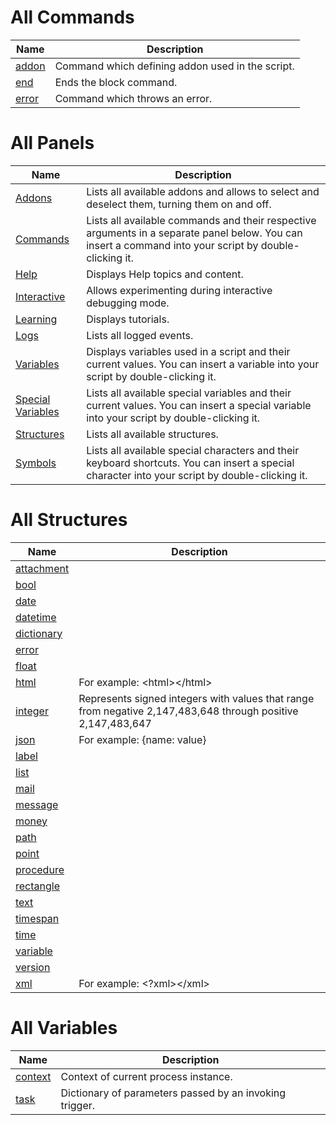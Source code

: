 
# All Commands

| Name | Description |
| ---- | ----------- |
| [addon](https://github.com/G1ANT-Robot/G1ANT.Robot/blob/master/G1ANT.Robot/Commands/AddonCommand.md) | Command which defining addon used in the script. |
| [end](https://github.com/G1ANT-Robot/G1ANT.Robot/blob/master/G1ANT.Robot/Commands/EndCommand.md) | Ends the block command. |
| [error](https://github.com/G1ANT-Robot/G1ANT.Robot/blob/master/G1ANT.Robot/Commands/ErrorCommand.md) | Command which throws an error. |


# All Panels

| Name | Description |
| ---- | ----------- |
| [Addons](https://github.com/G1ANT-Robot/G1ANT.Robot/blob/master/G1ANT.Robot/Panels/AddonsPanel.md) | Lists all available addons and allows to select and deselect them, turning them on and off. |
| [Commands](https://github.com/G1ANT-Robot/G1ANT.Robot/blob/master/G1ANT.Robot/Panels/CommandsPanel.md) | Lists all available commands and their respective arguments in a separate panel below. You can insert a command into your script by double-clicking it. |
| [Help](https://github.com/G1ANT-Robot/G1ANT.Robot/blob/master/G1ANT.Robot/Panels/HelpPanel.md) | Displays Help topics and content. |
| [Interactive](https://github.com/G1ANT-Robot/G1ANT.Robot/blob/master/G1ANT.Robot/Panels/InteractivePanel.md) | Allows experimenting during interactive debugging mode. |
| [Learning](https://github.com/G1ANT-Robot/G1ANT.Robot/blob/master/G1ANT.Robot/Panels/LearningPanel.md) | Displays tutorials. |
| [Logs](https://github.com/G1ANT-Robot/G1ANT.Robot/blob/master/G1ANT.Robot/Panels/LogsPanel.md) | Lists all logged events. |
| [Variables](https://github.com/G1ANT-Robot/G1ANT.Robot/blob/master/G1ANT.Robot/Panels/ScripterVariablesPanel.md) | Displays variables used in a script and their current values. You can insert a variable into your script by double-clicking it. |
| [Special Variables](https://github.com/G1ANT-Robot/G1ANT.Robot/blob/master/G1ANT.Robot/Panels/SpecialVariablesPanel.md) | Lists all available special variables and their current values. You can insert a special variable into your script by double-clicking it. |
| [Structures](https://github.com/G1ANT-Robot/G1ANT.Robot/blob/master/G1ANT.Robot/Panels/StructuresPanel.md) | Lists all available structures. |
| [Symbols](https://github.com/G1ANT-Robot/G1ANT.Robot/blob/master/G1ANT.Robot/Panels/SymbolsPanel.md) | Lists all available special characters and their keyboard shortcuts. You can insert a special character into your script by double-clicking it. |


# All Structures

| Name | Description |
| ---- | ----------- |
| [attachment](https://github.com/G1ANT-Robot/G1ANT.Robot/blob/master/G1ANT.Robot/Structures/AttachmentStructure.md) |  |
| [bool](https://github.com/G1ANT-Robot/G1ANT.Robot/blob/master/G1ANT.Robot/Structures/BooleanStructure.md) |  |
| [date](https://github.com/G1ANT-Robot/G1ANT.Robot/blob/master/G1ANT.Robot/Structures/DateStructure.md) |  |
| [datetime](https://github.com/G1ANT-Robot/G1ANT.Robot/blob/master/G1ANT.Robot/Structures/DateTimeStructure.md) |  |
| [dictionary](https://github.com/G1ANT-Robot/G1ANT.Robot/blob/master/G1ANT.Robot/Structures/DictionaryStructure.md) |  |
| [error](https://github.com/G1ANT-Robot/G1ANT.Robot/blob/master/G1ANT.Robot/Structures/ErrorStructure.md) |  |
| [float](https://github.com/G1ANT-Robot/G1ANT.Robot/blob/master/G1ANT.Robot/Structures/FloatStructure.md) |  |
| [html](https://github.com/G1ANT-Robot/G1ANT.Robot/blob/master/G1ANT.Robot/Structures/HtmlStructure.md) | For example: &lt;html&gt;&lt;/html&gt; |
| [integer](https://github.com/G1ANT-Robot/G1ANT.Robot/blob/master/G1ANT.Robot/Structures/IntegerStructure.md) | Represents signed integers with values that range from negative 2,147,483,648 through positive 2,147,483,647 |
| [json](https://github.com/G1ANT-Robot/G1ANT.Robot/blob/master/G1ANT.Robot/Structures/JsonStructure.md) | For example: {name: value} |
| [label](https://github.com/G1ANT-Robot/G1ANT.Robot/blob/master/G1ANT.Robot/Structures/LabelStructure.md) |  |
| [list](https://github.com/G1ANT-Robot/G1ANT.Robot/blob/master/G1ANT.Robot/Structures/ListStructure.md) |  |
| [mail](https://github.com/G1ANT-Robot/G1ANT.Robot/blob/master/G1ANT.Robot/Structures/MailStructure.md) |  |
| [message](https://github.com/G1ANT-Robot/G1ANT.Robot/blob/master/G1ANT.Robot/Structures/MessageStructure.md) |  |
| [money](https://github.com/G1ANT-Robot/G1ANT.Robot/blob/master/G1ANT.Robot/Structures/MoneyStructure.md) |  |
| [path](https://github.com/G1ANT-Robot/G1ANT.Robot/blob/master/G1ANT.Robot/Structures/PathStructure.md) |  |
| [point](https://github.com/G1ANT-Robot/G1ANT.Robot/blob/master/G1ANT.Robot/Structures/PointStructure.md) |  |
| [procedure](https://github.com/G1ANT-Robot/G1ANT.Robot/blob/master/G1ANT.Robot/Structures/ProcedureStructure.md) |  |
| [rectangle](https://github.com/G1ANT-Robot/G1ANT.Robot/blob/master/G1ANT.Robot/Structures/RectangleStructure.md) |  |
| [text](https://github.com/G1ANT-Robot/G1ANT.Robot/blob/master/G1ANT.Robot/Structures/TextStructure.md) |  |
| [timespan](https://github.com/G1ANT-Robot/G1ANT.Robot/blob/master/G1ANT.Robot/Structures/TimeSpanStructure.md) |  |
| [time](https://github.com/G1ANT-Robot/G1ANT.Robot/blob/master/G1ANT.Robot/Structures/TimeStructure.md) |  |
| [variable](https://github.com/G1ANT-Robot/G1ANT.Robot/blob/master/G1ANT.Robot/Structures/VariableStructure.md) |  |
| [version](https://github.com/G1ANT-Robot/G1ANT.Robot/blob/master/G1ANT.Robot/Structures/VersionStructure.md) |  |
| [xml](https://github.com/G1ANT-Robot/G1ANT.Robot/blob/master/G1ANT.Robot/Structures/XmlStructure.md) | For example: &lt;?xml&gt;&lt;/xml&gt; |


# All Variables

| Name | Description |
| ---- | ----------- |
| [context](https://github.com/G1ANT-Robot/G1ANT.Robot/blob/master/G1ANT.Robot/Variables/TriggerVariableManager.md) | Context of current process instance. |
| [task](https://github.com/G1ANT-Robot/G1ANT.Robot/blob/master/G1ANT.Robot/Variables/TaskVariable.md) | Dictionary of parameters passed by an invoking trigger. |

